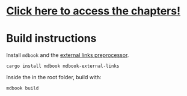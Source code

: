 # [Click here to access the chapters!](https://lapwing.aerick.ca)

# Build instructions

Install `mdbook` and the [external links preprocessor](https://crates.io/crates/mdbook-external-links).

```
cargo install mdbook mdbook-external-links
```

Inside the in the root folder, build with:

```
mdbook build
```